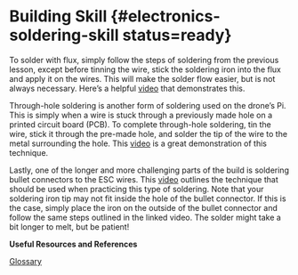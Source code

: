 # Building Skill {#electronics-soldering-skill status=ready}

To solder with flux, simply follow the steps of soldering from the previous lesson, except before tinning the wire, stick the soldering iron into the flux and apply it on the wires. This will make the solder flow easier, but is not always necessary. Here’s a helpful [video](https://www.youtube.com/watch?v=3Z8CzB4BYJA) that demonstrates this.

Through-hole soldering is another form of soldering used on the drone’s Pi. This is simply when a wire is stuck through a previously made hole on a printed circuit board (PCB). To complete through-hole soldering, tin the wire, stick it through the pre-made hole, and solder the tip of the wire to the metal surrounding the hole. This [video](https://www.youtube.com/watch?v=vAx89WhpZ3k) is a great demonstration of this technique.

Lastly, one of the longer and more challenging parts of the build is soldering bullet connectors to the ESC wires. This [video](https://www.youtube.com/watch?v=3oBy-jV9ajE) outlines the technique that should be used when practicing this type of soldering. Note that your soldering iron tip may not fit inside the hole of the bullet connector. If this is the case, simply place the iron on the outside of the bullet connector and follow the same steps outlined in the linked video. The solder might take a bit longer to melt, but be patient!

**Useful Resources and References**

[Glossary](https://docs.google.com/document/d/1LJzESfH8VnLDAitNTwwa-iDZs-zY-KM2v1EuWFoLz6A/edit?usp=sharing)
